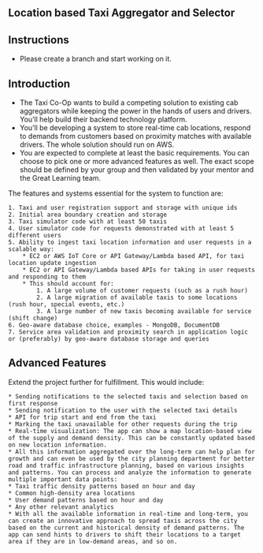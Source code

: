 ## Location based Taxi Aggregator and Selector

## Instructions
* Please create a branch and start working on it.

## Introduction

* The Taxi Co-Op wants to build a competing solution to existing cab aggregators while keeping the power in the hands of users and drivers. You’ll help build their backend technology platform.
* You’ll be developing a system to store real-time cab locations, respond to demands from customers based on proximity matches with available drivers. The whole solution should run on AWS.
* You are expected to complete at least the basic requirements. You can choose to pick one or more advanced features as well. The exact scope should be defined by your group and then validated by your mentor and the Great Learning team.

The features and systems essential for the system to function are:

	1. Taxi and user registration support and storage with unique ids
	2. Initial area boundary creation and storage
	3. Taxi simulator code with at least 50 taxis
	4. User simulator code for requests demonstrated with at least 5 different users
	5. Ability to ingest taxi location information and user requests in a scalable way:
		* EC2 or AWS IoT Core or API Gateway/Lambda based API, for taxi location update ingestion
		* EC2 or API Gateway/Lambda based APIs for taking in user requests and responding to them
		* This should account for:
			1. A large volume of customer requests (such as a rush hour)
			2. A large migration of available taxis to some locations (rush hour, special events, etc.)
			3. A large number of new taxis becoming available for service (shift change)
	6. Geo-aware database choice, examples - MongoDB, DocumentDB
	7. Service area validation and proximity search in application logic or (preferably) by geo-aware database storage and queries

## Advanced Features
Extend the project further for fulfillment. This would include:

	* Sending notifications to the selected taxis and selection based on first response
	* Sending notification to the user with the selected taxi details
	* API for trip start and end from the taxi
	* Marking the taxi unavailable for other requests during the trip
	* Real-time visualization: The app can show a map location-based view of the supply and demand density. This can be constantly updated based on new location information.
	* All this information aggregated over the long-term can help plan for growth and can even be used by the city planning department for better road and traffic infrastructure planning, based on various insights and patterns. You can process and analyze the information to generate multiple important data points:
	* Taxi traffic density patterns based on hour and day
	* Common high-density area locations
	* User demand patterns based on hour and day
	* Any other relevant analytics
	* With all the available information in real-time and long-term, you can create an innovative approach to spread taxis across the city based on the current and historical density of demand patterns. The app can send hints to drivers to shift their locations to a target area if they are in low-demand areas, and so on.
